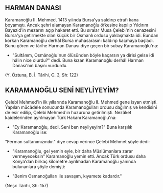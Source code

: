 ## HARMAN DANASI

Karamanoğlu II. Mehmed, 1413 yılında Bursa'ya saldırıp etrafı kana boyamıştı. Ancak şehri alamayan Karamanoğlu öf­kesine kapılıp Yıldırım Bayezid'in mezarını açıp hakaret etti. Bu sıralar Musa Çelebi'nin cenazesini Bursa'ya getirmekte olan küçük bir Osmanlı ordusu yaklaşmakta idi. Bundan kor­kan Karamanoğlu derhâl Bursa muhasarasını kaldırıp kaçmaya başladı. Bunu gören ve târihe Harman Danası diye geçen bir subay Karamanoğlu'na:

- "Sultânım, Osmânoğlu'nun ölüsünden böyle kaçarsın ya dirisi gelse idi hâlin nice olurdu?" dedi. Buna kızan Karama­noğlu derhâl Harman Danası'nın başını vurdurdu.

(Y. Öztuna, B. İ. Târihi, C. 3, Sh: 122)

## KARAMANOĞLU SENİ NEYLİYEYİM?

Çelebi Mehmed'in ilk yıllarında Karamanoğlu II. Mehmed gene isyan etmişti. Yapılan mücâdele sonucunda Karamanoğulları ordusu dağılmış ve kendisini de esir edilip, Çelebi Meh­med'in huzuruna getirilmişti. Nezâket kaidelerinden ayrılma­yan Türk Hakanı Karamanoğlu'na:

- "Ey Karamanoğlu, dedi. Seni ben neyliyeyim?" Buna karşılık Karamanoğlu ise:

"Ferman sultanımızındır." diye cevap verince Çelebi Meh­met şöyle dedi:

- "Karamanoğlu, gel yemin eyle, bir daha Müslümanlara zarar vermeyeceksin" Karamanoğlu yemin etti. Ancak Türk or­dusu daha Konya'dan birkaç kilometre ayrılmadan Karamanoğ­lu yanında bulunanlara şöyle demişti:

- "Benim Osmanoğulları ile savaşım, kıyamete kadardır."

(Neşri Târihi, Sh: 157)
